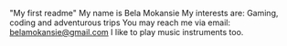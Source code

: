 "My first readme"
My name is Bela Mokansie
My interests are: Gaming, coding and adventurous trips
You may reach me via email: belamokansie@gmail.com
I like to play music instruments too.
